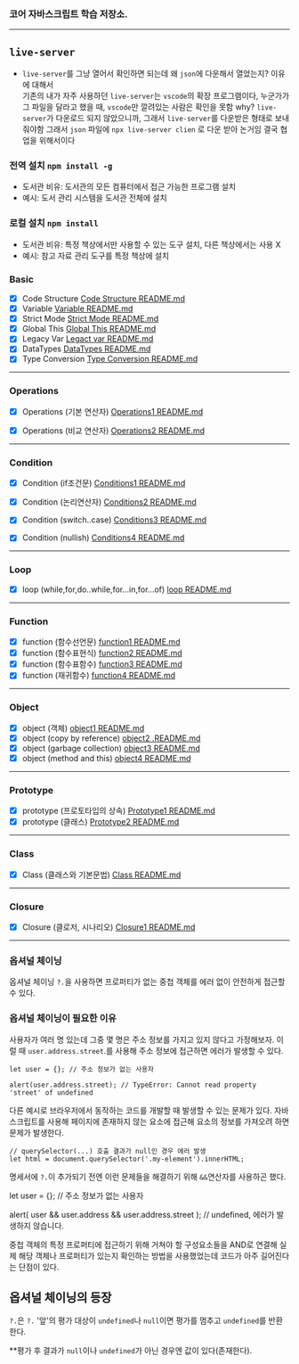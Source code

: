 
### 코어 자바스크립트 학습 저장소.

---

## `live-server`    
- `live-server`를 그냥 열어서 확인하면 되는데 왜 `json`에 다운해서 열었는지? 이유에 대해서    
기존의 내가 자주 사용하던 `live-server`는 `vscode`의 확장 프로그램이다, 누군가가 그 파일을 달라고 했을 때, `vscode`만 깔려있는 사람은 확인을 못함 why? `live-server`가 다운로드 되지 않았으니까, 그래서 `live-server`를 다운받은 형태로 보내줘야함
그래서 `json` 파일에 `npx live-server clien` 로 다운 받아 논거임
결국 협업을 위해서이다

### 전역 설치 `npm install -g`    
- 도서관 비유: 도서관의 모든 컴퓨터에서 접근 가능한 프로그램 설치
- 예시: 도서 관리 시스템을 도서관 전체에 설치

### 로컬 설치 `npm install`
- 도서관 비유: 특정 책상에서만 사용할 수 있는 도구 설치, 다른 책상에서는 사용 X
- 예시: 참고 자료 관리 도구를 특정 책상에 설치

### Basic    

- [x] Code Structure [Code Structure README.md](https://github.com/dhwjdgh1122/core-js/blob/main/core/Code-Structure.md)
- [x] Variable [Variable README.md](https://github.com/dhwjdgh1122/core-js/blob/main/core/variable.md)
- [x] Strict Mode [Strict Mode README.md](https://github.com/dhwjdgh1122/core-js/blob/main/core/Strict%20Mode.md)
- [x] Global This [Global This README.md](https://github.com/dhwjdgh1122/core-js/blob/main/core/Global%20This.md)
- [x] Legacy Var [Legact var README.md](https://github.com/dhwjdgh1122/core-js/blob/main/core/Legacy%20var.md)
- [x] DataTypes [DataTypes README.md](https://github.com/dhwjdgh1122/core-js/blob/main/core/DataTypes.md)
- [x] Type Conversion [Type Conversion README.md](https://github.com/dhwjdgh1122/core-js/blob/main/core/Type-Conversion.md)

---

### Operations
- [x] Operations (기본 연산자) [Operations1 README.md](https://github.com/dhwjdgh1122/core-js/blob/main/core/Operations.md)
- [x] Operations (비교 연산자) [Operations2 README.md](https://github.com/dhwjdgh1122/core-js/blob/main/core/Operations2.md)


---
### Condition
- [x] Condition (if조건문) [Conditions1 README.md](https://github.com/dhwjdgh1122/core-js/blob/main/core/Conditions1.md)
- [x] Condition (논리연산자) [Conditions2 README.md](https://github.com/dhwjdgh1122/core-js/blob/main/core/Conditions2.md)
- [x] Condition (switch..case) [Conditions3 README.md](https://github.com/dhwjdgh1122/core-js/blob/main/core/Conditions3.md)
- [x] Condition (nullish) [Conditions4 README.md](https://github.com/dhwjdgh1122/core-js/blob/main/core/Conditions4.md)


---
### Loop
- [x] loop (while,for,do..while,for...in,for...of) [loop README.md](https://github.com/dhwjdgh1122/core-js/blob/main/core/loop.md)

---
### Function
- [x] function (함수선언문) [function1 README.md](https://github.com/dhwjdgh1122/core-js/blob/main/core/function1.md)
- [x] function (함수표현식) [function2 README.md](https://github.com/dhwjdgh1122/core-js/blob/main/core/function2.md)
- [x] function (함수표함수) [function3 README.md](https://github.com/dhwjdgh1122/core-js/blob/main/core/function3.md)
- [x] function (재귀함수) [function4 README.md](https://github.com/dhwjdgh1122/core-js/blob/main/core/function4.md)

---
### Object
- [x] object (객체) [object1 README.md](https://github.com/dhwjdgh1122/core-js/blob/main/core/Object1.md)
- [x] object (copy by reference) [object2 .README.md](https://github.com/dhwjdgh1122/core-js/blob/main/core/Object2.md)
- [x] object (garbage collection) [object3 README.md](https://github.com/dhwjdgh1122/core-js/blob/main/core/Object3.md)
- [x] object (method and this) [object4 README.md](https://github.com/dhwjdgh1122/core-js/blob/main/core/Object4.md)

---
### Prototype
- [x] prototype (프로토타입의 상속) [Prototype1 README.md](https://github.com/dhwjdgh1122/core-js/blob/main/core/Prototype1.md)
- [x] prototype (클래스) [Prototype2 README.md](https://github.com/dhwjdgh1122/core-js/blob/main/core/Prototype2.md)

---
### Class
- [x] Class (클래스와 기본문법) [Class README.md](https://github.com/dhwjdgh1122/core-js/blob/main/core/Class.md)

---
### Closure
- [x] Closure (클로저, 시나리오) [Closure1 README.md](https://github.com/dhwjdgh1122/core-js/blob/main/core/Closure1.md)

---
### 옵셔널 체이닝

옵셔널 체이닝 `?.`을 사용하면 프로퍼티가 없는 중첩 객체를 에러 없이 안전하게 접근할 수 있다.

### 옵셔널 체이닝이 필요한 이유

사용자가 여러 명 있는데 그중 몇 명은 주소 정보를 가지고 있지 않다고 가정해보자. 이럴 때 `user.address.street`.를 사용해 주소 정보에 접근하면 에러가 발생할 수 있다.

    let user = {}; // 주소 정보가 없는 사용자

    alert(user.address.street); // TypeError: Cannot read property 'street' of undefined

다른 예시로 브라우저에서 동작하는 코드를 개발할 때 발생할 수 있는 문제가 있다. 자바스크립트를 사용해 페이지에 존재하지 않는 요소에 접근해 요소의 정보를 가져오려 하면 문제가 발생한다.

    // querySelector(...) 호출 결과가 null인 경우 에러 발생
    let html = document.querySelector('.my-element').innerHTML;

명세서에 `?.`이 추가되기 전엔 이런 문제들을 해결하기 위해 `&&`연산자를 사용하곤 했다.

let user = {}; // 주소 정보가 없는 사용자

alert( user && user.address && user.address.street ); // undefined, 에러가 발생하지 않습니다.

중첩 객체의 특정 프로퍼티에 접근하기 위해 거쳐야 할 구성요소들을 AND로 연결해 실제 해당 객체나 프로퍼티가 있는지 확인하는 방법을 사용했었는데 코드가 아주 길어진다는 단점이 있다.

## 옵셔널 체이닝의 등장

`?.`은 `?.` '앞'의 평가 대상이 `undefined`나 `null`이면 평가를 멈추고 `undefined`를 반환한다.

**평가 후 결과가 `null`이나 `undefined`가 아닌 경우엔 값이 있다(존재한다).